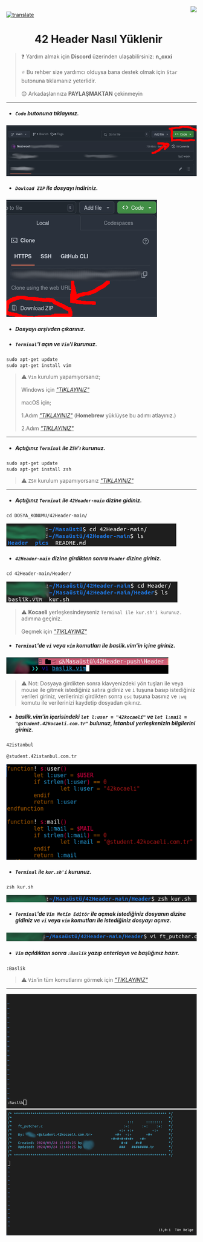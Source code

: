 <img height="80" weight="80" align="right" src="hhttps://raw.githubusercontent.com/Noxi-root/42Header/refs/heads/main/pics/42.png">

[![translate](https://img.shields.io/badge/For_English_CLICK_Here-English_Click_here?style=flat-square&logo=googletranslate&labelColor=white&color=blue)](https://github-com.translate.goog/Noxi-root/42Header?_x_tr_sl=tr&_x_tr_tl=en&_x_tr_hl=en&_x_tr_pto=wapp)

<h1 align=center> 42 Header Nasıl Yüklenir </h1>

>❓ Yardım almak için **__Discord__** üzerinden ulaşabilirsiniz: **n_oxxi**
<br></br>
>⭐ Bu rehber size yardımcı olduysa bana destek olmak için `Star` butonuna tıklamanız yeterlidir.
<br></br>
>😊 Arkadaşlarınıza **__PAYLAŞMAKTAN__** çekinmeyin

---

* ##### `Code` butonuna tıklayınız.
<img src="https://raw.githubusercontent.com/Noxi-root/42Header/refs/heads/main/pics/code_tiklama.png">

* ##### `Dowload ZIP` ile dosyayı indiriniz.
<img src="https://raw.githubusercontent.com/Noxi-root/42Header/refs/heads/main/pics/code_zip_indirme.png">

* ##### Dosyayı arşivden çıkarınız.

* ##### `Terminal`'i açın ve `Vim`'i kurunuz.
```
sudo apt-get update
sudo apt-get install vim
```
>⚠️  `Vim` kurulum yapamıyorsanız;
<br></br>
Windows için [*"TIKLAYINIZ"*](https://www.freecodecamp.org/news/vim-windows-install-powershell/)
<br></br>
macOS için;
<br></br>
1.Adım [*"TIKLAYINIZ"*](https://www.geeksforgeeks.org/homebrew-installation-on-macos/) (__Homebrew__ yüklüyse bu adımı atlayınız.)
<br></br>
2.Adım [*"TIKLAYINIZ"*](https://www.geeksforgeeks.org/how-to-install-vim-editor-in-macos/)

---

* ##### Açtığınız `Terminal` ile `ZSH`'ı kurunuz.
```
sudo apt-get update
sudo apt-get install zsh
```
>⚠️ `ZSH` kurulum yapamıyorsanız [*"TIKLAYINIZ"*](https://github.com/ohmyzsh/ohmyzsh/wiki/Installing-ZSH)

---

* ##### Açtığınız `Terminal` ile `42Header-main` dizine gidiniz.
```
cd DOSYA_KONUMU/42Header-main/
```
<img src="https://raw.githubusercontent.com/Noxi-root/42Header/refs/heads/main/pics/42header-main.png">

* ##### `42Header-main` dizine girdikten sonra `Header` dizine giriniz.
```
cd 42Header-main/Header/
```
<img src="https://raw.githubusercontent.com/Noxi-root/42Header/refs/heads/main/pics/header.png">

>⚠️ __Kocaeli__ yerleşkesindeyseniz `Terminal ile kur.sh'i kurunuz.` adımına geçiniz.
<br></br>
>Geçmek için [*"TIKLAYINIZ"*](https://github.com/Noxi-root/42Header?tab=readme-ov-file#terminal-ile-kurshi-kurunuz)

* ##### `Terminal`'de `vi` veya `vim` komutları ile baslik.vim'in içine giriniz.

<img src="https://raw.githubusercontent.com/Noxi-root/42Header/refs/heads/main/pics/baslik-edit.png">

>⚠️ Not: Dosyaya girdikten sonra klavyenizdeki yön tuşları ile veya mouse ile gitmek istediğiniz satıra gidiniz ve `i` tuşuna basıp istediğiniz verileri giriniz, verilerinizi girdikten sonra `esc` tuşuna basınız ve `:wq` komutu ile verilerinizi kaydetip dosyadan çıkınız.

* ##### baslik.vim'in içerisindeki `let l:user = "42kocaeli"` ve `let l:mail = "@student.42kocaeli.com.tr"` bulunuz, __İstanbul__ yerleşkenizin bilgilerini giriniz.

```
42istanbul
```
```
@student.42istanbul.com.tr
```
<img src="https://raw.githubusercontent.com/Noxi-root/42Header/refs/heads/main/pics/baslik-user-email.png">

* ##### `Terminal` ile `kur.sh'i` kurunuz.
```
zsh kur.sh
```
<img src="https://raw.githubusercontent.com/Noxi-root/42Header/refs/heads/main/pics/zsh.png">

* ##### `Terminal`'de `Vim Metin Editör` ile açmak istediğiniz dosyanın dizine gidiniz ve `vi` veya `vim` komutları ile istediğiniz dosyayı açınız.

<img src="https://raw.githubusercontent.com/Noxi-root/42Header/refs/heads/main/pics/vim.png">

* ##### `Vim` açıldıktan sonra `:Baslik`  yazıp enterlayın ve başlığınız hazır.
```
:Baslik
```

>⚠️ `Vim`'in tüm komutlarını görmek için [*"TIKLAYINIZ"*](https://vim.rtorr.com/lang/tr)

---

<img src="https://raw.githubusercontent.com/Noxi-root/42Header/refs/heads/main/pics/baslik.png">
<img src="https://raw.githubusercontent.com/Noxi-root/42Header/refs/heads/main/pics/haz%C4%B1r-basl%C4%B1k.png">

